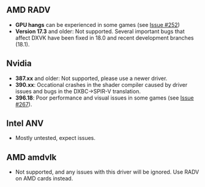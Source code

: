## AMD RADV
- **GPU hangs** can be experienced in some games (see [Issue #252](https://github.com/doitsujin/dxvk/issues/252))
- **Version 17.3** and older: Not supported. Several important bugs that affect DXVK have been fixed in 18.0 and recent development branches (18.1).

## Nvidia
- **387.xx** and older: Not supported, please use a newer driver.
- **390.xx**: Occational crashes in the shader compiler caused by driver issues and bugs in the DXBC->SPIR-V translation.
- **396.18**: Poor performance and visual issues in some games (see [Issue #267](https://github.com/doitsujin/dxvk/issues/267)).

## Intel ANV
- Mostly untested, expect issues.

## AMD amdvlk
- Not supported, and any issues with this driver will be ignored. Use RADV on AMD cards instead.